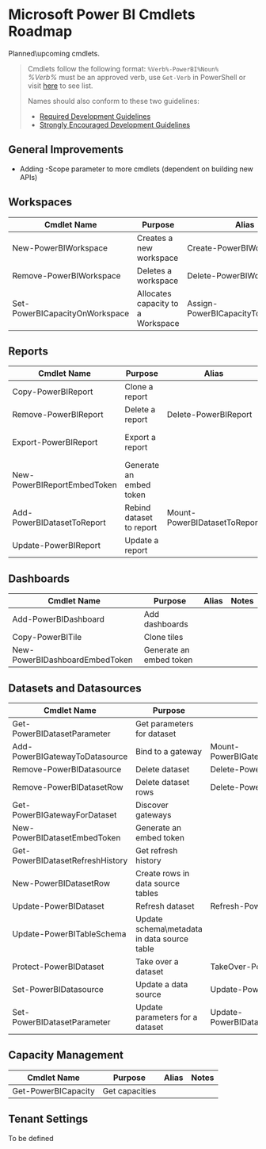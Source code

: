 # Microsoft Power BI Cmdlets Roadmap

Planned\upcoming cmdlets.

> Cmdlets follow the following format: `%Verb%-PowerBI%Noun%`  
> _%Verb%_ must be an approved verb, use `Get-Verb` in PowerShell or visit [here][1] to see list.  
>
> Names should also conform to these two guidelines:
> * [Required Development Guidelines][3]
> * [Strongly Encouraged Development Guidelines][2]

## General Improvements

* Adding -Scope parameter to more cmdlets (dependent on building new APIs)

## Workspaces

| Cmdlet Name | Purpose | Alias | Notes |
| ----------- | ------- | ----- | ----- |
| New-PowerBIWorkspace | Creates a new workspace | Create-PowerBIWorkspace |
| Remove-PowerBIWorkspace | Deletes a workspace | Delete-PowerBIWorkspace | 
| Set-PowerBICapacityOnWorkspace | Allocates capacity to a Workspace | Assign-PowerBICapacityToWorkspace |

## Reports

| Cmdlet Name | Purpose | Alias | Notes |
| ----------- | ------- | ----- | ----- |
| Copy-PowerBIReport | Clone a report | 
| Remove-PowerBIReport | Delete a report | Delete-PowerBIReport |
| Export-PowerBIReport  | Export a report | | Add support for -Scope Organization |
| New-PowerBIReportEmbedToken | Generate an embed token |
| Add-PowerBIDatasetToReport | Rebind dataset to report | Mount-PowerBIDatasetToReport |
| Update-PowerBIReport | Update a report |

## Dashboards

| Cmdlet Name | Purpose | Alias | Notes |
| ----------- | ------- | ----- | ----- |
| Add-PowerBIDashboard | Add dashboards |
| Copy-PowerBITile | Clone tiles |
| New-PowerBIDashboardEmbedToken | Generate an embed token |

## Datasets and Datasources

| Cmdlet Name | Purpose | Alias | Notes |
| ----------- | ------- | ----- | ----- |
| Get-PowerBIDatasetParameter | Get parameters for dataset |
| Add-PowerBIGatewayToDatasource | Bind to a gateway | Mount-PowerBIGatewayToDatasource
| Remove-PowerBIDatasource | Delete dataset | Delete-PowerBIDatasource |
| Remove-PowerBIDatasetRow | Delete dataset rows | Delete-PowerBIDatasetRow |
| Get-PowerBIGatewayForDataset | Discover gateways |
| New-PowerBIDatasetEmbedToken | Generate an embed token |
| Get-PowerBIDatasetRefreshHistory | Get refresh history |
| New-PowerBIDatasetRow | Create rows in data source tables |
| Update-PowerBIDataset | Refresh dataset | Refresh-PowerBIDataset
| Update-PowerBITableSchema | Update schema\metadata in data source table |
| Protect-PowerBIDataset | Take over a dataset | TakeOver-PowerBIDataset
| Set-PowerBIDatasource | Update a data source | Update-PowerBIDatasource |
| Set-PowerBIDatasetParameter | Update parameters for a dataset | Update-PowerBIDatasetParameter |

## Capacity Management

| Cmdlet Name | Purpose | Alias | Notes |
| ----------- | ------- | ----- | ----- |
| Get-PowerBICapacity | Get capacities |

## Tenant Settings

To be defined


[1]: https://msdn.microsoft.com/en-us/library/ms714428(v=vs.85).aspx
[2]: https://msdn.microsoft.com/en-us/library/dd878270(v=vs.85).aspx
[3]: https://msdn.microsoft.com/en-us/library/dd878238(v=vs.85).aspx